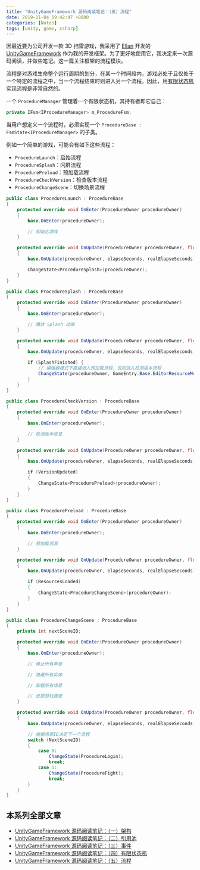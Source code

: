 ```yaml
---
title: "UnityGameFramework 源码阅读笔记：（五）流程"
date: 2019-11-04 19:42:47 +0800
categories: [Notes]
tags: [unity, game, csharp]
---
```


因最近要为公司开发一款 3D 扫雷游戏，我采用了 [Ellan](https://github.com/EllanJiang) 开发的 [UnityGameFramework](https://gameframework.cn/) 作为我的开发框架。为了更好地使用它，我决定来一次源码阅读，并做些笔记。这一篇关注框架的流程模块。

流程是对游戏生命整个运行周期的划分，在某一个时间段内，游戏必处于且仅处于一个特定的流程之中，当一个流程结束时则进入另一个流程。因此，用[有限状态机](/2019/11/04/unitygameframework-yuan-ma-yue-du-bi-ji-si-you-xian-zhuang-tai-ji.html)实现流程是非常自然的。

一个 `ProcedureManager` 管理着一个有限状态机，其持有者即它自己：

```c#
private IFsm<IProcedureManager> m_ProcedureFsm;
```

当用户想定义一个流程时，必须实现一个 `ProcedureBase : FsmState<IProcedureManager>` 的子类。

例如一个简单的游戏，可能会有如下这些流程：

- `ProcedureLaunch`：启始流程
- `ProcedureSplash`：闪屏流程
- `ProcedurePreload`：预加载流程
- `ProcedureCheckVersion`：检查版本流程
- `ProcedureChangeScene`：切换场景流程

```c#
public class ProcedureLaunch : ProcedureBase
{
    protected override void OnEnter(ProcedureOwner procedureOwner)
    {
        base.OnEnter(procedureOwner);

        // 初始化游戏
    }

    protected override void OnUpdate(ProcedureOwner procedureOwner, float elapseSeconds, float realElapseSeconds)
    {
        base.OnUpdate(procedureOwner, elapseSeconds, realElapseSeconds);

        ChangeState<ProcedureSplash>(procedureOwner);
    }
}
```

```c#
public class ProcedureSplash : ProcedureBase
{
    protected override void OnEnter(ProcedureOwner procedureOwner)
    {
        base.OnEnter(procedureOwner);

        // 播放 Splash 动画
    }

    protected override void OnUpdate(ProcedureOwner procedureOwner, float elapseSeconds, float realElapseSeconds)
    {
        base.OnUpdate(procedureOwner, elapseSeconds, realElapseSeconds);

        if (SplashFinished) {
            // 编辑器模式下直接进入预加载流程，否则进入检测版本流程
            ChangeState(procedureOwner, GameEntry.Base.EditorResourceMode ? typeof(ProcedurePreload) : typeof(ProcedureCheckVersion));
        }
    }
}
```

```c#
public class ProcedureCheckVersion : ProcedureBase
{
    protected override void OnEnter(ProcedureOwner procedureOwner)
    {
        base.OnEnter(procedureOwner);

        // 检测版本信息
    }

    protected override void OnUpdate(ProcedureOwner procedureOwner, float elapseSeconds, float realElapseSeconds)
    {
        base.OnUpdate(procedureOwner, elapseSeconds, realElapseSeconds);

        if (VersionUpdated)
        {
            ChangeState<ProcedurePreload>(procedureOwner);
        }
    }
}
```

```c#
public class ProcedurePreload : ProcedureBase
{
    protected override void OnEnter(ProcedureOwner procedureOwner)
    {
        base.OnEnter(procedureOwner);

        // 预加载资源
    }

    protected override void OnUpdate(ProcedureOwner procedureOwner, float elapseSeconds, float realElapseSeconds)
    {
        base.OnUpdate(procedureOwner, elapseSeconds, realElapseSeconds);

        if (ResourcesLoaded) 
        {
            ChangeState<ProcedureChangeScene>(procedureOwner);
        }
    }
}
```

```c#
public class ProcedureChangeScene : ProcedureBase
{
    private int nextSceneID;

    protected override void OnEnter(ProcedureOwner procedureOwner)
    {
        base.OnEnter(procedureOwner);

        // 停止所有声音

        // 隐藏所有实体

        // 卸载所有场景

        // 还原游戏速度
    }

    protected override void OnUpdate(ProcedureOwner procedureOwner, float elapseSeconds, float realElapseSeconds)
    {
        base.OnUpdate(procedureOwner, elapseSeconds, realElapseSeconds);

        // 根据场景ID决定下一个流程
        switch (NextSceneID)
        {
            case 0:
                ChangeState(ProcedureLogin);
                break;
            case 1:
                ChangeState(ProcedureFight);
                break;
        }
    }
}
```

## 本系列全部文章

- [UnityGameFramework 源码阅读笔记：（一）架构](/2019/11/04/unitygameframework-yuan-ma-yue-du-bi-ji-yi-jia-gou.html)
- [UnityGameFramework 源码阅读笔记：（二）引用池](/2019/11/04/unitygameframework-yuan-ma-yue-du-bi-ji-er-yin-yong-chi.html)
- [UnityGameFramework 源码阅读笔记：（三）事件](/2019/11/04/unitygameframework-yuan-ma-yue-du-bi-ji-san-shi-jian.html)
- [UnityGameFramework 源码阅读笔记：（四）有限状态机](/2019/11/04/unitygameframework-yuan-ma-yue-du-bi-ji-si-you-xian-zhuang-tai-ji.html) 
- [UnityGameFramework 源码阅读笔记：（五）流程](/2019/11/04/unitygameframework-yuan-ma-yue-du-bi-ji-wu-liu-cheng.html)
